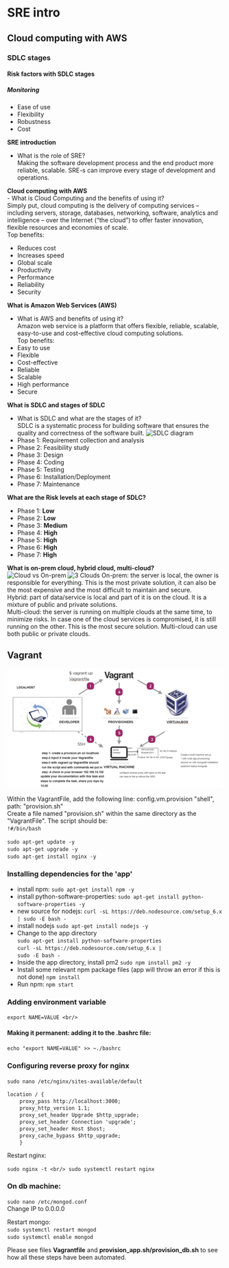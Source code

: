# SRE intro
## Cloud computing with AWS
### SDLC stages
#### Risk factors with SDLC stages
##### Monitoring

- Ease of use
- Flexibility
- Robustness
- Cost

**SRE introduction**
- What is the role of SRE?<br/>
Making the software development process and the end product more reliable, scalable. SRE-s can improve every stage of development and operations.


**Cloud computing with AWS** <br/> - What is Cloud Computing and the benefits of using it?<br/> Simply put, cloud computing is the delivery of computing services – including servers, storage, databases, 
networking, software, analytics and intelligence – over the Internet (“the cloud”) to offer faster innovation, flexible resources and economies of scale. <br/>Top benefits:
- Reduces cost
- Increases speed 
- Global scale
- Productivity
- Performance
- Reliability
- Security

**What is Amazon Web Services (AWS)**
- What is AWS and benefits of using it? <br/>
Amazon web service is a platform that offers flexible, reliable, scalable, easy-to-use and cost-effective cloud computing solutions. <br/>
Top benefits: <br/>
- Easy to use
- Flexible
- Cost-effective
- Reliable
- Scalable
- High performance
- Secure


**What is SDLC and stages of SDLC**
- What is SDLC and what are the stages of it? <br/>
SDLC is a systematic process for building software that ensures the quality and correctness of the software built.
![SDLC diagram](https://miro.medium.com/max/2500/0*qZ1JOnVpPokvnr69.jpg)
- Phase 1: Requirement collection and analysis
- Phase 2: Feasibility study
- Phase 3: Design
- Phase 4: Coding
- Phase 5: Testing
- Phase 6: Installation/Deployment
- Phase 7: Maintenance

**What are the Risk levels at each stage of SDLC?**
- Phase 1:  **Low**
- Phase 2:  **Low**
- Phase 3:  **Medium**
- Phase 4:  **High**
- Phase 5:  **High**
- Phase 6:  **High**
- Phase 7:  **High**


**What is on-prem cloud, hybrid cloud, multi-cloud?** <br/>
![Cloud vs On-prem](https://cdn2.hubspot.net/hubfs/2295024/blog-images/Cloud%20Vs%20On%20Premises.jpg)
![3 Clouds](https://miro.medium.com/max/1066/1*LRFaWc35HsUyKikmrzD9qw.png)
On-prem: the server is local, the owner is responsible for everything. This is the most private solution, it can also be the most expensive and the most difficult to maintain and secure.<br/>
Hybrid: part of data/service is local and part of it is on the cloud. It is a mixture of public and private solutions. <br/>
Multi-cloud: the server is running on multiple clouds at the same time, to minimize risks. In case one of the cloud services is compromised, it is still running on the other. This is the most secure solution. Multi-cloud can use both public or private clouds.

## Vagrant
![Tasks](img/vagrant_tasks.png)

Within the VagrantFile, add the following line:
config.vm.provision "shell", path: "provision.sh" <br/>
Create a file named "provision.sh" within the same directory as the "VagrantFile". The script should be:<br/>
`!#/bin/bash`

`sudo apt-get update -y`<br/>
`sudo apt-get upgrade -y`<br/>
`sudo apt-get install nginx -y`

### Installing dependencies for the 'app'

- install npm: `sudo apt-get install npm -y`
- install python-software-properties: `sudo apt-get install python-software-properties -y`
- new source for nodejs: `curl -sL https://deb.nodesource.com/setup_6.x | sudo -E bash -`
- install nodejs `sudo apt-get install nodejs -y`
- Change to the app directory <br/>
`sudo apt-get install python-software-properties `<br/>
`curl -sL https://deb.nodesource.com/setup_6.x | `<br/>
`sudo -E bash - `
- Inside the app directory, install pm2 `sudo npm install pm2 -y`
- Install some relevant npm package files (app will throw an error if this is not done) `npm install`
- Run npm: `npm start`

### Adding environment variable
`export NAME=VALUE <br/>`
#### Making it permanent: adding it to the .bashrc file:
`echo "export NAME=VALUE" >> ~./bashrc `

### Configuring reverse proxy for nginx

`sudo nano /etc/nginx/sites-available/default`<br/>

```
location / {
    proxy_pass http://localhost:3000;
    proxy_http_version 1.1;
    proxy_set_header Upgrade $http_upgrade;
    proxy_set_header Connection 'upgrade';
    proxy_set_header Host $host;
    proxy_cache_bypass $http_upgrade;
    }
```

Restart nginx:

`sudo nginx -t <br/>
sudo systemctl restart nginx`

### On db machine:

`sudo nano /etc/mongod.conf`
<br/>
Change IP to 0.0.0.0 <br/>

Restart mongo:<br/>
`sudo systemctl restart mongod`<br/>
`sudo systemctl enable mongod`<br/>

Please see files <b>Vagrantfile</b> and <b>provision_app.sh/provision_db.sh</b> to see how all these steps have been automated.